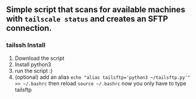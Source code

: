 ## Simple script that scans for available machines with ```tailscale status``` and creates an SFTP connection.

### tailssh Install
1. Download the script
2. Install python3
3. run the script :)
4. (optional) add an alias ```echo "alias tailsftp='python3 ~/tailsftp.py'" >> ~/.bashrc``` then reload ```source ~/.bashrc``` now you only have to type tailsftp
